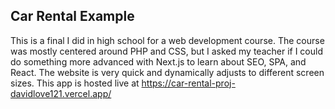 ## Car Rental Example
This is a final I did in high school for a web development course. The course was mostly centered around PHP and CSS, but I asked my teacher if I could do something more advanced with Next.js to learn about SEO, SPA, and React. The website is very quick and dynamically adjusts to different screen sizes. 
This app is hosted live at https://car-rental-proj-davidlove121.vercel.app/
